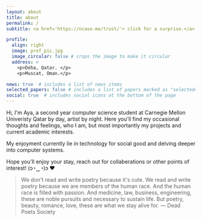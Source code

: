 ```yaml
---
layout: about
title: about
permalink: /
subtitle: <a href='https://ncase.me/trust/'> click for a surprise.</a>

profile:
  align: right
  image: prof_pic.jpg
  image_circular: false # crops the image to make it circular
  address: >
    <p>Doha, Qatar. </p>
    <p>Muscat, Oman.</p>

news: true  # includes a list of news items
selected_papers: false # includes a list of papers marked as "selected={true}"
social: true  # includes social icons at the bottom of the page
---
```

Hi, I'm Aya, a second year computer science student at Carnegie Mellon Univeristy Qatar by day, artist by night. Here you'll find my occasional thoughts and feelings, who I am, but most importantly my projects and current academic interests.
 
My enjoyment currently lie in technology for social good and delving deeper into computer systems. 


Hope you'll enjoy your stay, reach out for collaberations or other points of interest! (ɔ◔‿◔)ɔ ♥

<blockquote>
    We don't read and write poetry because it's cute. We read and write poetry because we are members of the human race. And the human race is filled with passion. And medicine, law, business, engineering, these are noble pursuits and necessary to sustain life. But poetry, beauty, romance, love, these are what we stay alive for.
    — Dead Poets Society
</blockquote>